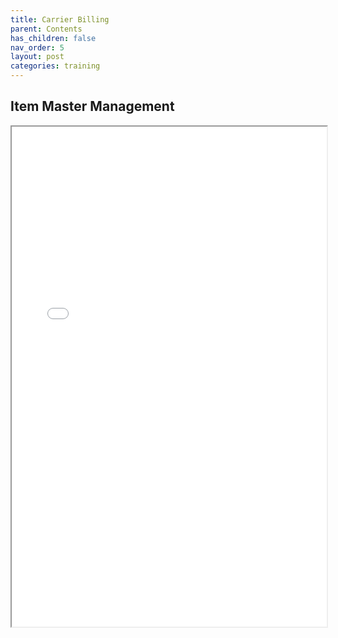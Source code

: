 ```yaml
---
title: Carrier Billing
parent: Contents
has_children: false
nav_order: 5
layout: post
categories: training
---
```



## Item Master Management


<iframe width="100%" height="800" src="./assets/ph2/PETAL - Carrier Billing V 1.0.pdf">



